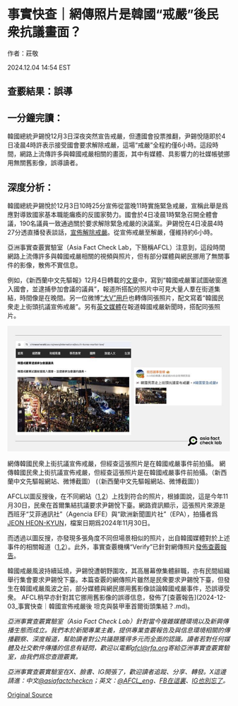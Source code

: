 # 事實快查｜網傳照片是韓國“戒嚴”後民衆抗議畫面？

作者：莊敬

2024.12.04 14:54 EST

## 查覈結果：誤導

## 一分鐘完讀：

韓國總統尹錫悅12月3日深夜突然宣告戒嚴，但遭國會投票推翻，尹錫悅隨即於4日凌晨4時許表示接受國會要求解除戒嚴，這場“戒嚴”全程約僅6小時。這段時間，網路上流傳許多與韓國戒嚴相關的畫面，其中有媒體、具影響力的社媒帳號挪用無關舊影像，誤導讀者。

## 深度分析：

韓國總統尹錫悅於12月3日10時25分宣佈從當晚11時實施緊急戒嚴，宣稱此舉是爲應對導致國家基本職能癱瘓的反國家勢力。國會於4日凌晨1時緊急召開全體會議，190名議員一致通過關於要求解除緊急戒嚴的決議案。尹錫悅在4日凌晨4時27分透直播發表談話，[宣佈解除戒嚴](https://cb.yna.co.kr/gate/big5/cn.yna.co.kr/view/ACK20241204001600881?section=politics/index)。從宣佈戒嚴至解嚴，僅維持約6小時。

亞洲事實查覈實驗室（Asia Fact Check Lab，下簡稱AFCL）注意到，這段時間網路上流傳許多與韓國戒嚴相關的視頻與照片，但有部分媒體與網民挪用了無關事件的影像，散佈不實信息。

例如，《新西蘭中文先驅報》12月4日轉載的[文章](https://archive.ph/fRMEK)中，寫到“韓國戒嚴軍試圖破窗進入國會，並逮捕參加會議的議員”，報道所搭配的照片中可見大量人羣在街道集結，時間像是在晚間。另一位微博[“大V”用戶](https://m.weibo.cn/detail/5107660434702672)也轉傳同張照片，配文寫着“韓國民衆走上街頭抗議宣佈戒嚴”。另有[英文媒體](https://www.republicworld.com/world-news/video-crowd-storms-south-korean-parliament-amid-martial-law-unrest)在報道韓國戒嚴新聞時，搭配同張照片。

![網傳韓國民衆上街抗議宣佈戒嚴，但經查這張照片是在韓國戒嚴事件前拍攝。（新西蘭中文先驅報網站、微博截圖）](images/E6P4SMXPIFDNVDJN7T3EP6ZBMU.jpg)

網傳韓國民衆上街抗議宣佈戒嚴，但經查這張照片是在韓國戒嚴事件前拍攝。 網傳韓國民衆上街抗議宣佈戒嚴，但經查這張照片是在韓國戒嚴事件前拍攝。（新西蘭中文先驅報網站、微博截圖） (（新西蘭中文先驅報網站、微博截圖）)

AFCL以圖反搜後，在不同網站（[1](https://folhapress.folha.com.br/foto/28399914),[2](https://www.ansalatina.com/sito/photogallery/primopiano/2024/11/30/seulcortei-per-chiedere-dimissioni-presidente-yoon-suk-yeol_dfa655bb-572c-4918-8fbe-046f5098ef1a.html)）上找到符合的照片，根據圖說，這是今年11月30日，民衆在首爾集結抗議要求尹錫悅下臺。網路資訊顯示，這張照片來源是西班牙“艾菲通訊社”（Agencia EFE）與“歐洲新聞圖片社”（EPA），拍攝者爲[JEON HEON-KYUN](https://www.sfcc.or.kr/?page_id=29932)，檔案日期爲2024年11月30日。

而透過以圖反搜，亦發現多張角度不同但場景相似的照片，出自韓國媒體對於上述事件的相關報道（[1](https://koreajoongangdaily.joins.com/news/2024-12-01/national/politics/Protestors-throng-downtown-Seoul-to-denounce-Yoon-govt-demand-special-probe-for-first-lady/2190070),[2](https://english.khan.co.kr/khan_art_view.html?artid=202412021703517&code=710100)）。此外，事實查覈機構“Verify”已針對網傳照片[發佈查覈報告](https://www.verifythis.com/article/news/verify/world-verify/photos-korea-martial-law-protests-fact-check/536-3e4e9e0e-3641-4fbb-a4a3-3295ce8a6b91)。

韓國戒嚴風波持續延燒，尹錫悅遭朝野圍攻，其高層幕僚集體辭職，亦有民間組織舉行集會要求尹錫悅下臺。本篇查覈的網傳照片雖然是民衆要求尹錫悅下臺，但發生在韓國戒嚴風波之前，部分媒體與網民挪用舊影像談論韓國戒嚴事件，恐誤導受衆。 AFCL稍早亦針對其它挪用舊影像的誤導信息，發佈了[查覈報告](2024-12-03_事實快查｜韓國宣佈戒嚴後 坦克與裝甲車首爾街頭集結？.md)。

*亞洲事實查覈實驗室（Asia Fact Check Lab）針對當今複雜媒體環境以及新興傳播生態而成立。我們本於新聞專業主義，提供專業查覈報告及與信息環境相關的傳播觀察、深度報道，幫助讀者對公共議題獲得多元而全面的認識。讀者若對任何媒體及社交軟件傳播的信息有疑問，歡迎以電郵*[*afcl@rfa.org*](mailto:afcl@rfa.org)*寄給亞洲事實查覈實驗室，由我們爲您查證覈實。*

*亞洲事實查覈實驗室在X、臉書、IG開張了，歡迎讀者追蹤、分享、轉發。X這邊請進：中文*[*@asiafactcheckcn*](https://twitter.com/asiafactcheckcn)*；英文：*[*@AFCL\_eng*](https://twitter.com/AFCL_eng)*、*[*FB在這裏*](https://www.facebook.com/asiafactchecklabcn)*、*[*IG也別忘了*](https://www.instagram.com/asiafactchecklab/)*。*



[Original Source](https://www.rfa.org/mandarin/shishi-hecha/2024/12/04/hc-south-korea-martial-law-impeachment-opposition/)